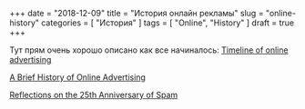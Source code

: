 +++
date = "2018-12-09"
title = "История онлайн рекламы"
slug = "online-history"
categories = [ "История" ]
tags = [ "Online", "History" ]
draft = true
+++

Тут прям очень хорошо описано как все начиналось: [Timeline of online advertising](https://en.wikipedia.org/wiki/Timeline_of_online_advertising)

[A Brief History of Online Advertising](https://blog.hubspot.com/marketing/history-of-online-advertising)

[Reflections on the 25th Anniversary of Spam](https://www.templetons.com/brad/spam/spam25.html)